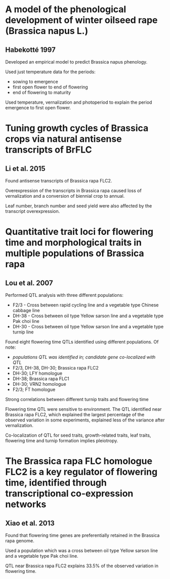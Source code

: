 A model of the phenological development of winter oilseed rape (Brassica napus L.)
==================================================================================
Habekotté 1997
--------------
Developed an empirical model to predict Brassica napus phenology.

Used just temperature data for the periods:
  + sowing to emergence
  + first open flower to end of flowering
  + end of flowering to maturity

Used temperature, vernalization and photoperiod to explain the period emergence to first open flower.


Tuning growth cycles of Brassica crops via natural antisense transcripts of BrFLC
=================================================================================
Li et al. 2015
--------------
Found antisense transcripts of Brassica rapa FLC2.

Overexpression of the transcripts in Brassica rapa caused loss of vernalization and a conversion of biennial crop to annual.

Leaf number, branch number and seed yield were also affected by the transcript overexpression.


Quantitative trait loci for flowering time and morphological traits in multiple populations of Brassica rapa
============================================================================================================
Lou et al. 2007
---------------
Performed QTL analysis with three different populations:
  + F2/3 - Cross between rapid cycling line and a vegetable type Chinese cabbage line
  + DH-38 - Cross between oil type Yellow sarson line and a vegetable type Pak choi line
  + DH-30 - Cross between oil type Yellow sarson line and a vegetable type turnip line

Found eight flowering time QTLs identified using different populations. Of note:
  + *populations QTL was identified in; candidate gene co-localized with QTL*
  + F2/3, DH-38, DH-30; Brassica rapa FLC2
  + DH-30; LFY homologue
  + DH-38; Brassica rapa FLC1
  + DH-30; VRN2 homologue
  + F2/3; FT homologue

Strong correlations between different turnip traits and flowering time

Flowering time QTL were sensitive to environment. The QTL identified near Brassica rapa FLC2, which explained the largest percentage of the observed variation in some experiments, explained less of the variance after vernalization.
  
Co-localization of QTL for seed traits, growth-related traits, leaf traits, flowering time and turnip formation implies pleiotropy.


The Brassica rapa FLC homologue FLC2 is a key regulator of flowering time, identified through transcriptional co-expression networks
====================================================================================================================================
Xiao et al. 2013
----------------
Found that flowering time genes are preferentially retained in the Brassica rapa genome.

Used a population which was a cross between oil type Yellow sarson line and a vegetable type Pak choi line.

QTL near Brassica rapa FLC2 explains 33.5% of the observed variation in flowering time.
